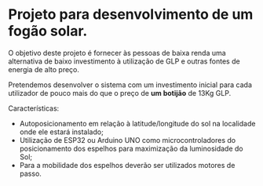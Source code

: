 <h1>Projeto para desenvolvimento de um fogão solar.</h1>

<p>O objetivo deste projeto é fornecer às pessoas de baixa renda uma alternativa de baixo investimento à utilização de GLP e outras fontes de energia de alto preço.</p>
<p>Pretendemos desenvolver o sistema com um investimento inicial para cada utilizador de pouco mais do que o preço de <b>um botijão</b> de 13Kg GLP.</p>

Características:
<ul>
  <li>Autoposicionamento em relação à latitude/longitude do sol na localidade onde ele estará instalado;</li>
<li>Utilização de ESP32 ou Arduino UNO como microcontroladores do posicionamento dos espelhos para maximização da luminosidade do Sol;</li>
  <li>Para a mobilidade dos espelhos deverão ser utilizados motores de passo.</li>
</ul>
